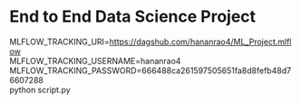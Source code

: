 # End to End Data Science Project

MLFLOW_TRACKING_URI=https://dagshub.com/hananrao4/ML_Project.mlflow \
MLFLOW_TRACKING_USERNAME=hananrao4 \
MLFLOW_TRACKING_PASSWORD=666488ca261597505651fa8d8fefb48d76607288 \
python script.py